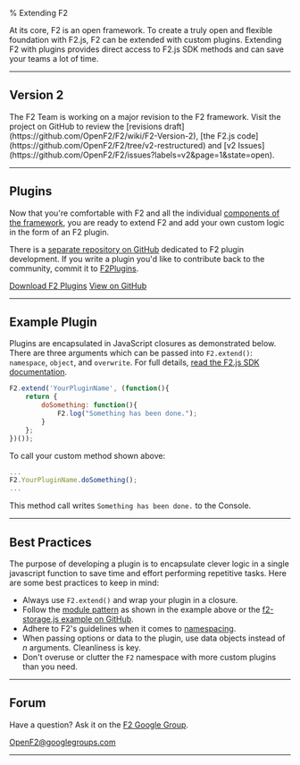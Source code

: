 % Extending F2

<p class="lead">At its core, F2 is an open framework. To create a truly open and flexible foundation with F2.js, F2 can be extended with custom plugins. Extending F2 with plugins provides direct access to F2.js SDK methods and can save your teams a lot of time.</p>

* * * *

## Version 2

<div class="alert alert-block alert-info">
    The F2 Team is working on a major revision to the F2 framework. Visit the project on GitHub to review the [revisions draft](https://github.com/OpenF2/F2/wiki/F2-Version-2), [the F2.js code](https://github.com/OpenF2/F2/tree/v2-restructured) and [v2 Issues](https://github.com/OpenF2/F2/issues?labels=v2&page=1&state=open).
</div>

* * * *

## Plugins

Now that you're comfortable with F2 and all the individual [components of the framework](index.html#framework), you are ready to extend F2 and add your own custom logic in the form of an F2 plugin. 

There is a [separate repository on GitHub](https://github.com/OpenF2/F2Plugins) dedicated to F2 plugin development. If you write a plugin you'd like to contribute back to the community, commit it to [F2Plugins](https://github.com/OpenF2/F2Plugins).

<a href="https://github.com/OpenF2/F2Plugins/zipball/master" class="btn btn-primary">Download F2 Plugins</a> <a href="https://github.com/OpenF2/F2Plugins/" class="btn" target="_blank">View on GitHub</a>

* * * *

## Example Plugin

Plugins are encapsulated in JavaScript closures as demonstrated below. There are three arguments which can be passed into `F2.extend()`: `namespace`, `object`, and `overwrite`. For full details, [read the F2.js SDK documentation](../sdk/docs/classes/F2.html#method_extend). 

```javascript
F2.extend('YourPluginName', (function(){
	return {
		doSomething: function(){
			F2.log("Something has been done.");
		}
	};
})());
```

To call your custom method shown above:

```javascript
...
F2.YourPluginName.doSomething();
...
```

This method call writes `Something has been done.` to the Console. 

* * * *

## Best Practices

The purpose of developing a plugin is to encapsulate clever logic in a single javascript function to save time and effort performing repetitive tasks. Here are some best practices to keep in mind:

* Always use `F2.extend()` and wrap your plugin in a closure.
* Follow the [module pattern](app-development.html#module-pattern) as shown in the example above or the [f2-storage.js example on GitHub](https://github.com/OpenF2/F2Plugins/blob/master/f2-storage.js).
* Adhere to F2's guidelines when it comes to [namespacing](app-development.html#namespacing).
* When passing options or data to the plugin, use data objects instead of _n_ arguments. Cleanliness is key.
* Don't overuse or clutter the `F2` namespace with more custom plugins than you need.

* * * *

## Forum

Have a question? Ask it on the [F2 Google Group](https://groups.google.com/forum/#!forum/OpenF2).

<OpenF2@googlegroups.com>

* * * *
